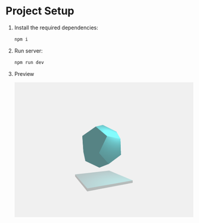 # Project Setup

1. Install the required dependencies:

   ```sh
   npm i
   ```

2. Run server:

   ```sh
   npm run dev
   ```

3. Preview

   ![Preview](public/images/preview_01.png)
